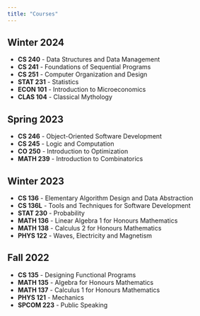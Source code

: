 ```yaml
---
title: "Courses"
---
```


<h2>Winter 2024</h2>
<ul>
<li>
<b>CS 240</b> - Data Structures and Data Management
</li>
<li>
<b>CS 241</b> - Foundations of Sequential Programs
</li>
<li>
<b>CS 251</b> - Computer Organization and Design
</li>
<li>
<b>STAT 231</b> - Statistics
</li>
<li>
<b>ECON 101</b> - Introduction to Microeconomics
</li>
<li>
<b>CLAS 104</b> - Classical Mythology
</li>
</ul>

<h2>Spring 2023</h2>
<ul>
<li>
<b>CS 246</b> - Object-Oriented Software Development
</li>
<li>
<b>CS 245</b> - Logic and Computation
</li>
<li>
<b>CO 250</b> - Introduction to Optimization
</li>
<li>
<b>MATH 239</b> - Introduction to Combinatorics
</li>
</ul>

<h2>Winter 2023</h2>
<ul>
<li>
<b>CS 136</b> - Elementary Algorithm Design and Data Abstraction
</li>
<li>
<b>CS 136L</b> - Tools and Techniques for Software Development
</li>
<li>
<b>STAT 230</b> - Probability
</li>
<li>
<b>MATH 136</b> - Linear Algebra 1 for Honours Mathematics
</li>
<li>
<b>MATH 138</b> - Calculus 2 for Honours Mathematics
</li>
<li>
<b>PHYS 122</b> - Waves, Electricity and Magnetism
</li>
</ul>

<h2>Fall 2022</h2>
<ul>
<li>
<b>CS 135</b> - Designing Functional Programs
</li>
<li>
<b>MATH 135</b> - Algebra for Honours Mathematics
</li>
<li>
<b>MATH 137</b> - Calculus 1 for Honours Mathematics
</li>
<li>
<b>PHYS 121</b> - Mechanics
</li>
<li>
<b>SPCOM 223</b> - Public Speaking
</li>
</ul>